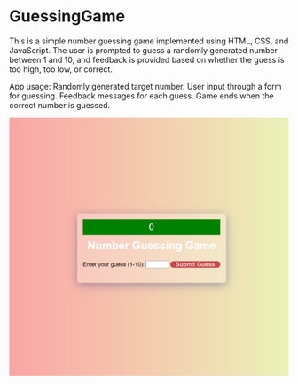 ﻿# GuessingGame

This is a simple number guessing game implemented using HTML, CSS, and JavaScript. The user is prompted to guess a randomly generated number between 1 and 10, and feedback is provided based on whether the guess is too high, too low, or correct.

App usage:
Randomly generated target number.
User input through a form for guessing.
Feedback messages for each guess.
Game ends when the correct number is guessed.

![](image/guessinggame.PNG)
